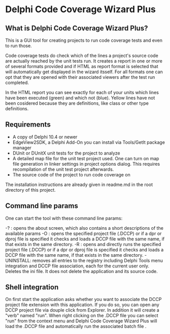 # Delphi Code Coverage Wizard Plus

## What is Delphi Code Coverage Wizard Plus?
This is a GUI tool for creating projects to run code coverage tests
and even to run those.

Code coverage tests do check which of the lines a project's source code are actually 
reached by the unit tests run. It creates a report in one or more of several formats 
provided and if HTML as report format is selected that will automatically get displayed
in the wizard itsself. For all formats one can opt that they are opened with their associated
viewers after the test run completed.

In the HTML report you can see exactly for each of your units which lines have been executed
(green) and which not (blue). Yellow lines have not been cosidered because they are definitions,
like class or other type definitions.

## Requirements
- A copy of Delphi 10.4 or newer
- EdgeView2SDK, a Delphi Add-On you can install via Tools/GetIt package manager
- DUnit or DUnitX unit tests for the project to analyze
- A detailed map file for the unit test project used. One can turn on map file generation
  in linker settings in project options dialog. This requires recompilation of the unit 
  test project afterwards.
- The source code of the project to run code coverage on

The installation instructions are already given in readme.md in the root directory of 
this project.

## Command line params
One can start the tool with these command line params:

-? : opens the about screen, which also contains a short descriptions of the available params
-O <FileName> : opens the specified project file (.DCCP) or if a dpr or dproj file is specified
   it checks and loads a DCCP file with the same name, if that exists in the same directory. 
-R <FileName> : opens and directly runs the specified project file (.DCCP) or if a dpr or dproj 
   file is specified it checks and loads a DCCP file with the same name, if that exists in the 
   same directory. 
-UNINSTALL: removes all entries to the registry including Delphi Tools menu integration and DCCP 
 file association, each for the current user only. Deletes the ini file. It does not delete
 the application and its source code.
 
 ## Shell integration
 On first start the application asks whether you want to associate the DCCP project file extension
 with this application. If you do so, you can open any DCCP project file via douple click from Explorer.
 In addition it will create a "verb" named "run". When right clicking on the .DCCP file you can select 
 "run" from the context menu and Delphi Code Coverage Wizard Plus will load the .DCCP file and 
 automatically run the associated batch file .